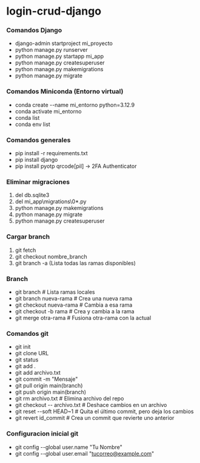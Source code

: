 # login-crud-django

### Comandos Django
- django-admin startproject mi_proyecto
- python manage.py runserver
- python manage.py startapp mi_app
- python manage.py createsuperuser
- python manage.py makemigrations
- python manage.py migrate

### Comandos Miniconda (Entorno virtual)
- conda create --name mi_entorno python=3.12.9
- conda activate mi_entorno
- conda list
- conda env list

### Comandos generales
- pip install -r requirements.txt
- pip install django
- pip install pyotp qrcode[pil] -> 2FA Authenticator

### Eliminar migraciones
1. del db.sqlite3
2. del mi_app\migrations\0*.py
3. python manage.py makemigrations
3. python manage.py migrate
5. python manage.py createsuperuser

### Cargar branch
1. git fetch
2. git checkout nombre_branch
3. git branch -a (Lista todas las ramas disponibles)

### Branch
- git branch                 # Lista ramas locales
- git branch nueva-rama      # Crea una nueva rama
- git checkout nueva-rama    # Cambia a esa rama
- git checkout -b rama       # Crea y cambia a la rama
- git merge otra-rama        # Fusiona otra-rama con la actual

### Comandos git
- git init
- git clone URL
- git status 
- git add .
- git add archivo.txt  
- git commit -m "Mensaje"
- git pull origin main(branch)
- git push origin main(branch)
- git rm archivo.txt               # Elimina archivo del repo
- git checkout -- archivo.txt      # Deshace cambios en un archivo
- git reset --soft HEAD~1          # Quita el último commit, pero deja los cambios
- git revert id_commit             # Crea un commit que revierte uno anterior

### Configuracion inicial git
- git config --global user.name "Tu Nombre"
- git config --global user.email "tucorreo@example.com"

